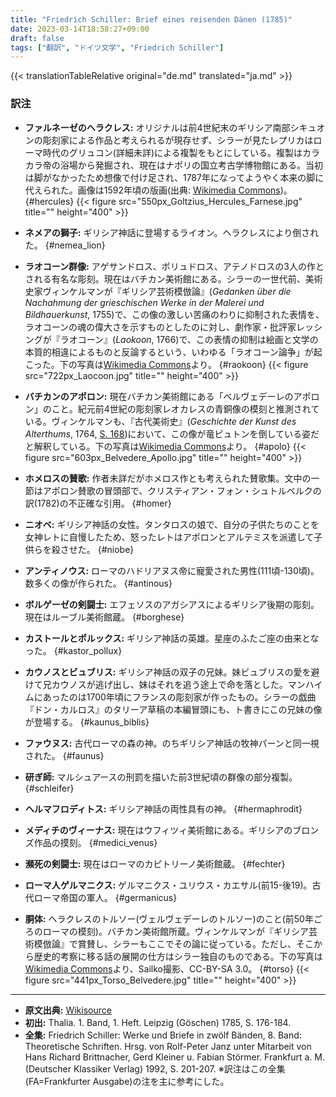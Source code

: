 ```yaml
---
title: "Friedrich Schiller: Brief eines reisenden Dänen (1785)"
date: 2023-03-14T18:58:27+09:00
draft: false
tags: ["翻訳", "ドイツ文学", "Friedrich Schiller"]
---
```


{{< translationTableRelative original="de.md" translated="ja.md" >}}

### 訳注
- **ファルネーゼのヘラクレス:** オリジナルは前4世紀末のギリシア南部シキュオンの彫刻家による作品と考えられるが現存せず、シラーが見たレプリカはローマ時代のグリュコン(詳細未詳)による複製をもとにしている。複製はカラカラ帝の浴場から発掘され、現在はナポリの国立考古学博物館にある。当初は脚がなかったため想像で付け足され、1787年になってようやく本来の脚に代えられた。画像は1592年頃の版画(出典: [Wikimedia Commons](https://commons.wikimedia.org/wiki/File:Goltzius,_Hendrik_-_Hercules_Farnese_-_c._1592.jpg))。
{#hercules} 
{{< figure src="550px_Goltzius_Hercules_Farnese.jpg" title="" height="400" >}}
- **ネメアの獅子:** ギリシア神話に登場するライオン。ヘラクレスにより倒された。
{#nemea_lion}
- **ラオコーン群像:** アゲサンドロス、ポリュドロス、アテノドロスの3人の作とされる有名な彫刻。現在はバチカン美術館にある。シラーの一世代前、美術史家ヴィンケルマンが『ギリシア芸術模倣論』(_Gedanken über die Nachahmung der grieschischen Werke in der Malerei und Bildhauerkunst_, 1755)で、この像の激しい苦痛のわりに抑制された表情を、ラオコーンの魂の偉大さを示すものとしたのに対し、劇作家・批評家レッシングが『ラオコーン』(_Laokoon_, 1766)で、この表情の抑制は絵画と文学の本質的相違によるものと反論するという、いわゆる「ラオコーン論争」が起こった。下の写真は[Wikimedia Commons](https://en.wikipedia.org/wiki/File:Laocoon_Pio-Clementino_Inv1059-1064-1067.jpg)より。
{#raokoon}
{{< figure src="722px_Laocoon.jpg" title="" height="400" >}}

- **バチカンのアポロン:** 現在バチカン美術館にある「ベルヴェデーレのアポロン」のこと。紀元前4世紀の彫刻家レオカレスの青銅像の模刻と推測されている。ヴィンケルマンも、『古代美術史』(_Geschichte der Kunst des Alterthums_, 1764, [S. 168](https://www.deutschestextarchiv.de/book/view/winckelmann_kunstgeschichte01_1764/?p=218))において、この像が竜ピュトンを倒している姿だと解釈している。下の写真は[Wikimedia Commons](https://commons.wikimedia.org/wiki/File:Belvedere_Apollo_Frontal.jpg)より。
{#apolo}
{{< figure src="603px_Belvedere_Apollo.jpg" title="" height="400" >}}

- **ホメロスの賛歌:** 作者未詳だがホメロス作とも考えられた賛歌集。文中の一節はアポロン賛歌の冒頭部で、クリスティアン・フォン・シュトルベルクの訳(1782)の不正確な引用。
{#homer}

- **ニオベ:** ギリシア神話の女性。タンタロスの娘で、自分の子供たちのことを女神レトに自慢したため、怒ったレトはアポロンとアルテミスを派遣して子供らを殺させた。
{#niobe}

- **アンティノウス:** ローマのハドリアヌス帝に寵愛された男性(111頃-130頃)。数多くの像が作られた。
{#antinous}

- **ボルゲーゼの剣闘士:** エフェソスのアガシアスによるギリシア後期の彫刻。現在はルーブル美術館蔵。
{#borghese}

- **カストールとポルックス:** ギリシア神話の英雄。星座のふたご座の由来となった。
{#kastor_pollux}

- **カウノスとビュブリス:** ギリシア神話の双子の兄妹。妹ビュブリスの愛を避けて兄カウノスが逃げ出し、妹はそれを追う途上で命を落とした。マンハイムにあったのは1700年頃にフランスの彫刻家が作ったもの。シラーの戯曲『ドン・カルロス』のタリーア草稿の本編冒頭にも、ト書きにこの兄妹の像が登場する。
{#kaunus_biblis}

- **ファウヌス:** 古代ローマの森の神。のちギリシア神話の牧神パーンと同一視された。
{#faunus}

- **研ぎ師:** マルシュアースの刑罰を描いた前3世紀頃の群像の部分複製。
{#schleifer}

- **ヘルマフロディトス:** ギリシア神話の両性具有の神。
{#hermaphrodit}

- **メディチのヴィーナス:** 現在はウフィツィ美術館にある。ギリシアのブロンズ作品の摸刻。
{#medici_venus}

- **瀕死の剣闘士:** 現在はローマのカピトリーノ美術館蔵。
{#fechter}

- **ローマ人ゲルマニクス:** ゲルマニクス・ユリウス・カエサル(前15-後19)。古代ローマ帝国の軍人。
{#germanicus}

- **胴体:** ヘラクレスのトルソー(ヴェルヴェデーレのトルソー)のこと(前50年ごろのローマの模刻)。バチカン美術館所蔵。ヴィンケルマンが『ギリシア芸術模倣論』で賞賛し、シラーもここでその論に従っている。ただし、そこから歴史的考察に移る話の展開の仕方はシラー独自のものである。下の写真は[Wikimedia Commons](https://commons.wikimedia.org/wiki/File:Torso_del_belvedere,_forse_aiace_telamonio_che_medita_suicidio,_I_sec._ac._di_apollonios,_forse_da_bronzo_greco_del_200-150_ac._ca_01.JPG)より、Sailko撮影、CC-BY-SA 3.0。
{#torso}
{{< figure src="441px_Torso_Belvedere.jpg" title="" height="400" >}}

---

- **原文出典:** [Wikisource](https://de.wikisource.org/wiki/Brief_eines_reisenden_D%C3%A4nen)  
- **初出:** Thalia. 1. Band, 1. Heft. Leipzig (Göschen) 1785, S. 176-184.  
- **全集:** Friedrich Schiller: Werke und Briefe in zwölf Bänden, 8. Band: Theoretische Schriften. Hrsg. von Rolf-Peter Janz unter Mitarbeit von Hans Richard Brittnacher, Gerd Kleiner u. Fabian Störmer. Frankfurt a. M. (Deutscher Klassiker Verlag) 1992, S. 201-207. ※訳注はこの全集(FA=Frankfurter Ausgabe)の注を主に参考にした。